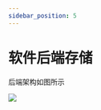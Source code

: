 ```yaml
---
sidebar_position: 5
---
```


软件后端存储
===========

后端架构如图所示

![](https://ae01.alicdn.com/kf/U160023cc20db4e94bbe615da9050c1abq.jpg)